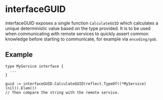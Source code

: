 interfaceGUID
=============

interfaceGUID exposes a single function `CalculateGUID` which calculates a
unique deterministic value based on the type provided. It is to be used when
communicating with remote services to quickly assert common knowledge before
starting to communicate, for example via `encoding/gob`.


Example
-------

    type MyService interface {
      ...
    }

    guid := interfaceGUID.CalculateGUID(reflect.TypeOf((*MyService)(nil)).Elem())
    // Then compare the string with the remote service.
